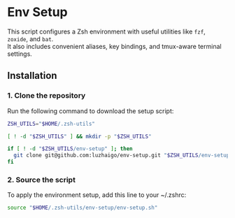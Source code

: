 # Env Setup

This script configures a Zsh environment with useful utilities like `fzf`, `zoxide`, and `bat`.  
It also includes convenient aliases, key bindings, and tmux-aware terminal settings.

## **Installation**

### **1. Clone the repository**

Run the following command to download the setup script:

```sh
ZSH_UTILS="$HOME/.zsh-utils"

[ ! -d "$ZSH_UTILS" ] && mkdir -p "$ZSH_UTILS"

if [ ! -d "$ZSH_UTILS/env-setup" ]; then
  git clone git@github.com:luzhaigo/env-setup.git "$ZSH_UTILS/env-setup"
fi
```

### **2. Source the script**

To apply the environment setup, add this line to your ~/.zshrc:

```sh
source "$HOME/.zsh-utils/env-setup/env-setup.sh"
```
